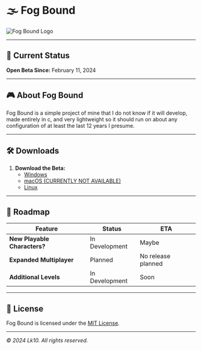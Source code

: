 # 🌫️ Fog Bound

![Fog Bound Logo](https://images.deepai.org/art-image/4299c0f0166a4f80b131d15701619cd0/sad-mouse-on-a-foggy-day-on-the-rain-f9151e.jpg)

---

## 🚀 Current Status

**Open Beta Since:** February 11, 2024

---

## 🎮 About Fog Bound

Fog Bound is a simple project of mine that I do not know if it will develop, made entirely in c, and very lightweight so it should run on about any configuration of at least the last 12 years I presume.

---


## 🛠️ Downloads

1. **Download the Beta:**
   - [Windows](https://github.com/GuestAUser/fogBound/tree/main/FogBoundClosedBeta/fogBoundWindows)
   - [macOS (CURRENTLY NOT AVAILABLE)]()
   - [Linux](https://github.com/GuestAUser/fogBound/tree/main/FogBoundClosedBeta/fogBoundLinux)

---

## 📅 Roadmap

| Feature                     | Status         | ETA                   |
|-----------------------------|----------------|-----------------------|
| **New Playable Characters?**| In Development | Maybe                 |
| **Expanded Multiplayer**    | Planned        | No release planned    |
| **Additional Levels**       | In Development | Soon                  |

---

## 📜 License

Fog Bound is licensed under the [MIT License](https://github.com/GuestAUser/fogBound/blob/main/LICENSE).

---

*© 2024 Lk10. All rights reserved.*

